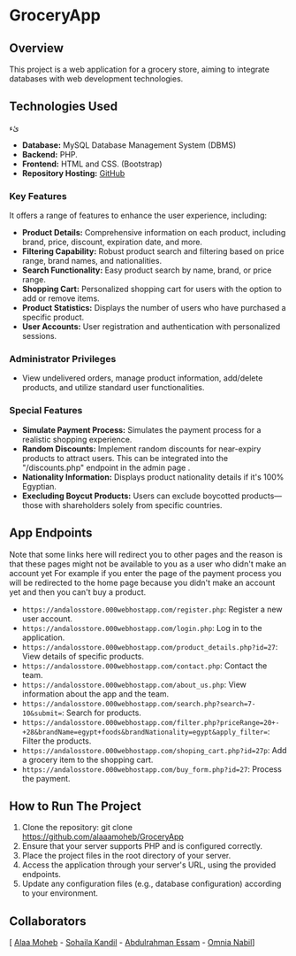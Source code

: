 # GroceryApp

## Overview

This project is a web application for a grocery store, aiming to integrate databases with web development technologies. 

## Technologies Used
ئء
- **Database:** MySQL Database Management System (DBMS)
- **Backend:** PHP.
- **Frontend:** HTML and CSS. (Bootstrap)
- **Repository Hosting:** [GitHub](https://github.com/alaaamoheb/GroceryApp)

### Key Features
It offers a range of features to enhance the user experience, including:
- **Product Details:** Comprehensive information on each product, including brand, price, discount, expiration date, and more.
- **Filtering Capability:** Robust product search and filtering based on price range, brand names, and nationalities.
- **Search Functionality:** Easy product search by name, brand, or price range.
- **Shopping Cart:** Personalized shopping cart for users with the option to add or remove items.
- **Product Statistics:** Displays the number of users who have purchased a specific product.
- **User Accounts:** User registration and authentication with personalized sessions.

### Administrator Privileges
- View undelivered orders, manage product information, add/delete products, and utilize standard user functionalities.

### Special Features
- **Simulate Payment Process:** Simulates the payment process for a realistic shopping experience.
- **Random Discounts:** Implement random discounts for near-expiry products to attract users. This can be integrated into the "/discounts.php" endpoint in the admin page .
- **Nationality Information:** Displays product nationality details if it's 100% Egyptian.
- **Execluding Boycut Products:** Users can exclude boycotted products—those with shareholders solely from specific countries.
## App Endpoints
Note that some links here will redirect you to other pages and the reason is that these pages might not be available to you as a user who didn't make an account yet
For example if you enter the page of the payment process you will be redirected to the home page because you didn't make an account yet and then you can't buy a product.

- `https://andalosstore.000webhostapp.com/register.php`: Register a new user account.
- `https://andalosstore.000webhostapp.com/login.php`: Log in to the application.
- `https://andalosstore.000webhostapp.com/product_details.php?id=27`: View details of specific products.
- `https://andalosstore.000webhostapp.com/contact.php`: Contact the team.
- `https://andalosstore.000webhostapp.com/about_us.php`: View information about the app and the team.
- `https://andalosstore.000webhostapp.com/search.php?search=7-10&submit=`: Search for products.
- `https://andalosstore.000webhostapp.com/filter.php?priceRange=20+-+28&brandName=egypt+foods&brandNationality=egypt&apply_filter=`: Filter the products.
- `https://andalosstore.000webhostapp.com/shoping_cart.php?id=27p`: Add a grocery item to the shopping cart.
- `https://andalosstore.000webhostapp.com/buy_form.php?id=27`: Process the payment.

## How to Run The Project

1. Clone the repository:
 git clone https://github.com/alaaamoheb/GroceryApp
2. Ensure that your server supports PHP and is configured correctly.
3. Place the project files in the root directory of your server.
4. Access the application through your server's URL, using the provided endpoints.
5. Update any configuration files (e.g., database configuration) according to your environment.

## Collaborators
[ [Alaa Moheb](https://github.com/alaaamoheb) - [Sohaila Kandil](https://github.com/SohailaKandil) - [Abdulrahman Essam](https://github.com/A-Ess12) - [Omnia Nabil](https://github.com/omniaEjust)]
